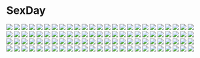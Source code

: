 # SexDay
![](https://konachan.com/image/280af065019ad48a5132b7a58f2a52bd/Konachan.com%20-%20266425%20bed%20blue_eyes%20blush%20flat_chest%20jpeg_artifacts%20long_hair%20navel%20open_shirt%20original%20panties%20ponytail%20purple_hair%20shirt%20underwear%20zero_%28miraichizu%29.jpg)
![](https://konachan.com/image/af628b84328706ab215745a8de950cce/Konachan.com%20-%20183541%2091%20bow%20brown_eyes%20brown_hair%20hakurei_reimu%20japanese_clothes%20long_hair%20miko%20touhou%20twintails.jpg)
![](https://konachan.com/image/b0dc5b5b3c6fcd4c64c86d9613ee042c/Konachan.com%20-%208927%20kanon%20tsukimiya_ayu.jpg)
![](https://konachan.com/jpeg/9c96a8530fa76e0878992a0e1d43f584/Konachan.com%20-%20134558%20inu_x_boku_ss%20kantoku%20monochrome%20roromiya_karuta%20shirakiin_ririchiyo%20sketch%20yukinokouji_nobara.jpg)
![](https://konachan.com/jpeg/19d53be99fb12e1b9cb8820c48369e55/Konachan.com%20-%2089295%202girls%20blue_eyes%20blue_hair%20caffein%20gray_hair%20hatsune_miku%20leek%20vocaloid%20yowane_haku.jpg)
![](https://konachan.com/jpeg/4d5f197e14919b46c92185b8d795d727/Konachan.com%20-%20151015%20game_cg%20giga%20kiss_bell%20mikoto_akemi%20school_uniform%20takahata_chiharu.jpg)
![](https://konachan.com/jpeg/401ed1999f79509030b727823470f48a/Konachan.com%20-%2013715%20blush%20bra%20breasts%20cape%20cleavage%20green_eyes%20happiness%20hat%20ko%7Echa%20kohinata_sumomo%20takamine_koyuki%20underwear%20windmill%20witch.jpg)
![](https://konachan.com/image/e0cd825c7cda74e17f4d563c2eb8865b/Konachan.com%20-%2066118%20rozen_maiden%20suigintou.jpg)
![](https://konachan.com/jpeg/af2feb4d0f52c7d6d3290399907cd34c/Konachan.com%20-%20277956%20ass%20barefoot%20blush%20bodysuit%20green_hair%20karukan_%28monjya%29%20long_hair%20red_eyes%20shinrabanshou%20shizuku_%28shinrabanshou%29%20skintight%20spread_legs%20white.jpg)
![](https://konachan.com/image/185afc3093fc0c1814a4ffeafecb31cf/Konachan.com%20-%20128288%20armor%20super_robot_wars%20sword%20tagme%20weapon.jpg)
![](https://konachan.com/image/8844dd81596ef9716f44b4f5c21179a8/Konachan.com%20-%20102664%20akemi_homura%20kaname_madoka%20mahou_shoujo_madoka_magica%20pink_hair%20purple_eyes%20twintails%20yuunagi_yuu.jpg)
![](https://konachan.com/image/4352bcc59ac3ca3edb896acb52401f20/Konachan.com%20-%20122769%20blonde_hair%20blush%20bow%20breasts%20cleavage%20dress%20flowers%20gloves%20green_eyes%20long_hair%20mizusawa_mimori%20original%20petals.jpg)
![](https://konachan.com/jpeg/493d966233f1059544ef78c7d8b58fdd/Konachan.com%20-%20303839%202girls%20blue_eyes%20blue_hair%20blush%20breasts%20censored%20chain%20gloves%20long_hair%20nipples%20no_bra%20nopan%20poho%20pussy%20red_eyes%20tribadism%20white%20white_hair%20yuri.jpg)
![](https://konachan.com/image/1efaf5669a9736e374225b6d97718704/Konachan.com%20-%20157114%202girls%20aqua_eyes%20aqua_hair%20hagane_miku%20hatsune_miku%20long_hair%20microphone%20momopanda%20pink_hair%20skirt%20twintails%20vocaloid.jpg)
![](https://konachan.com/image/4ca48a8fa75c4043205defc81a133658/Konachan.com%20-%2067489%20aqua_hair%20hata_hata%20hatsune_miku%20headphones%20long_hair%20twintails%20underwater%20vocaloid%20water.jpg)
![](https://konachan.com/image/977602a0b257c48e1ed068e0bf35069f/Konachan.com%20-%2095365%20fue_%28fuef%29%20komeiji_satori%20magic%20purple_eyes%20purple_hair%20short_hair%20spear%20touhou%20weapon%20wings.jpg)
![](https://konachan.com/jpeg/fca1d115a3bb17ac029ab2583e920417/Konachan.com%20-%2062661%20bakemonogatari%20monogatari_%28series%29%20sengoku_nadeko.jpg)
![](https://konachan.com/image/fa1c9e2f704ae9227aa5baf6a8899075/Konachan.com%20-%2048912%20glasses%20hatsune_miku%20kei_%28artist%29%20twintails%20vocaloid.jpg)
![](https://konachan.com/image/4c3aec4e3cddee5936db15f16cfbb813/Konachan.com%20-%20270100%20aqua_eyes%20azur_lane%20blush%20breasts%20cameltoe%20close%20long_hair%20navel%20nipples%20panties%20pantyhose%20red_eyes%20short_hair%20stockings%20underwear%20wet%20white_hair.jpg)
![](https://konachan.com/image/d9ef2940d3264667e33a8582001b4f72/Konachan.com%20-%20248444%20as109%20breasts%20brown_hair%20erect_nipples%20loli%20long_hair%20navel%20original%20panties%20underwear.jpg)
![](https://konachan.com/image/111c0e66621628441dc84b465bcc4a4f/Konachan.com%20-%20268328%20blush%20breasts%20fang%20forever_7th_capital%20gray_hair%20hplay%20japanese_clothes%20long_hair%20navel%20nude%20original%20pointed_ears%20red_eyes%20undressing.jpg)
![](https://konachan.com/image/6a4bc19e464cc0565ab087edb4caadff/Konachan.com%20-%2080442%20komeiji_koishi%20komeiji_satori%20touhou.jpg)
![](https://konachan.com/image/c0a3cd8beda1f7b94b880b631aacd98b/Konachan.com%20-%2011228%20tagme.jpg)
![](https://konachan.com/image/3f283624f434e6d03fac0f21684b6393/Konachan.com%20-%2022422%20nanao_naru%20rainbow_colored_icecream.jpg)
![](https://konachan.com/jpeg/5dd53a324b2e23167ae350d98d777c59/Konachan.com%20-%20253632%20all_male%20aqua_eyes%20black_hair%20brown_eyes%20gloves%20gray_hair%20hoodie%20katana%20magic%20male%20original%20short_hair%20suit%20sword%20takerusilt%20tie%20waifu2x%20weapon.jpg)
![](https://konachan.com/image/902ca14a053cf938799cbf337403ae17/Konachan.com%20-%20201427%20bou_nin%20original%20scenic.jpg)
![](https://konachan.com/jpeg/7c3d067dfa9149aee2d7700c8a98ba3e/Konachan.com%20-%20283964%20bondage%20breasts%20censored%20chain%20collar%20cropped%20long_hair%20maruchobi%20original%20paizuri%20penis%20ponytail%20shackles%20shirt%20short_hair%20tears%20white_hair.jpg)
![](https://konachan.com/image/fae61185bf4814bd06f06d0c4d5ae081/Konachan.com%20-%20265132%20clouds%20dress%20fate_grand_order%20fate_%28series%29%20mash_kyrielight%20night%20oz_wise%20panties%20pantyhose%20pink_eyes%20pink_hair%20short_hair%20sky%20stars%20tie%20underwear.jpg)
![](https://konachan.com/image/681cdde26cd465378d940aa459d336e0/Konachan.com%20-%20248117%20ass%20cropped%20houtengeki%20long_hair%20original%20panties%20pointed_ears%20ponytail%20purple_hair%20red_eyes%20skirt%20thighhighs%20underwear.jpg)
![](https://konachan.com/image/a0efc67ccc83fa38114328fe14705f95/Konachan.com%20-%2023740%20cartagra%20feathers%20kouzuki_kazuna%20scarf%20simosi%20snow%20umbrella.jpg)
![](https://konachan.com/image/c7f908d1591f29096bef3d829e60283e/Konachan.com%20-%20152639%20black_hair%20bow%20brown_eyes%20daidai_ookami%20hakurei_reimu%20japanese_clothes%20long_hair%20miko%20ofuda%20touhou.jpg)
![](https://konachan.com/jpeg/a68b0ad68ce6b9d87850d488d785cf36/Konachan.com%20-%20236673%20clouds%20hati_98%20landscape%20nobody%20original%20scenic%20sky%20tree.jpg)
![](https://konachan.com/jpeg/a4bb375a19fb491856d01587faed5bb8/Konachan.com%20-%20305387%20animal_ears%20ass%20breasts%20brown_eyes%20bunny_ears%20bunnygirl%20cameltoe%20cropped%20gg-e%20gloves%20gray_hair%20headband%20leotard%20long_hair%20original%20waifu2x%20yellow.jpg)
![](https://konachan.com/image/277af286cde48de9202cc4ab598787d5/Konachan.com%20-%20197885%20animal%20anthropomorphism%20bird%20blue_hair%20flowers%20hc%20original%20purple_eyes%20thighhighs%20watermark%20xunlei_ji.jpg)
![](https://konachan.com/image/38c4824cf758d43ef380ed9472f7dfb1/Konachan.com%20-%206094%20capcom%20darkstalkers%20morrigan_aensland.jpg)
![](https://konachan.com/image/d822e3430e073e8e839c101e0a932c74/Konachan.com%20-%20188031%20black_hair%20camera%20doll%20dress%20horns%20kijin_seija%20red_eyes%20tokoya_%28ex-hetare%29%20touhou%20umbrella%20weapon.jpg)
![](https://konachan.com/image/00fe6f46dd5a8289eb2db809b2f708e7/Konachan.com%20-%20302626%20hatsune_miku%20headphones%20project_diva%20school_uniform%20thighhighs%20tie%20tsukishiro_saika%20vocaloid.jpg)
![](https://konachan.com/image/f8826696d31547c9491df8e3ee6450d6/Konachan.com%20-%2016360%20fullmetal_alchemist%20maes_hughes%20roy_mustang.jpg)
![](https://konachan.com/image/264789ca2a42c2bf09930ec0d2920e97/Konachan.com%20-%20111454%20breasts%20cleavage%20julia_werner_tsaritsyno_roshchina%20koukoku_no_shugosha%20miwa_shirow%20nopan%20sword%20topless%20weapon.jpg)
![](https://konachan.com/image/ae8737b8377b7c987307d7b170e95fd6/Konachan.com%20-%2091629%20barefoot%20bra%20cameltoe%20couch%20flat_chest%20hat%20navel%20panties%20raybar%20realistic%20red_eyes%20short_hair%20touhou%20underwear%20vampire%20wings%20yellow_eyes.jpg)
![](https://konachan.com/image/2b61e09cb37ae400c1b50132e8c98387/Konachan.com%20-%2085735%20hatsune_miku%20kaai_yuki%20kagamine_rin%20lily_%28vocaloid%29%20meiko%20miki_%28vocaloid%29%20vocaloid.jpg)
![](https://konachan.com/image/688addf20d58946033d7e2cd519bd2c7/Konachan.com%20-%20179498%20armor%20feathers%20lenneth_valkyrie%20spear%20tanupo%20valkyrie_profile%20weapon.jpg)
![](https://konachan.com/jpeg/c313284cfca06f2b0f0a0dcef818247b/Konachan.com%20-%2073000%20japanese_clothes%20kimono%20kushinada_nemuru%20moon%20ookami_kakushi%20red_eyes%20scythe%20weapon.jpg)
![](https://konachan.com/image/e0abc4587eead1359430b8fe93c7e92c/Konachan.com%20-%2026102%20black%20camera%20corset%20gainax%20gloves%20neon_genesis_evangelion%20panties%20ryu_%28artist%29%20soryu_asuka_langley%20underwear.jpeg)
![](https://konachan.com/image/71a1b4960fae16994d030a3b8299c9f4/Konachan.com%20-%20179826%20kaiyi%20onsen%20tagme%20towel%20weapon.jpg)
![](https://konachan.com/jpeg/d8534a3fa4a96865adfcaa1ccede1b1c/Konachan.com%20-%20110923%20blue_hair%20brown_eyes%20houraisan_kaguya%20long_hair%20stars%20toropp%20touhou.jpg)
![](https://konachan.com/image/8edcfcab01e658f684dff644a2282877/Konachan.com%20-%2033192%20eureka%20eureka_seven%20renton_thurston.jpg)
![](https://konachan.com/image/09b0cce13a872111d79d66ea684e76b9/Konachan.com%20-%2046625%20breasts%20cc%20cleavage%20code_geass%20kallen_stadtfeld%20lelouch_lamperouge%20male%20sakamoto_shuuji%20shirley_fenette.jpg)
![](https://konachan.com/image/111d6f746adca02b7748d5071c8cfd46/Konachan.com%20-%2043543%20kore_ga_watashi_no_goshujin-sama%20kurauchi_anna%20maid%20pochi%20sawatari_izumi%20sawatari_mitsuki%20thighhighs.jpg)
![](https://konachan.com/image/296f628656e04b9c7af4dc007679de7d/Konachan.com%20-%2071399%20bible_black%20kurumi_imari%20tagme.jpg)
![](https://konachan.com/image/731d616cfa7c1a23839632b3587fe495/Konachan.com%20-%20254484%20aqua_eyes%20blonde_hair%20blush%20bondage%20breasts%20gag%20long_hair%20panties%20rope%20school_uniform%20skirt%20sport%20tears%20tokinohimitsu%20underwear%20watermark.jpg)
![](https://konachan.com/image/c985134f10bd5e7a3747175c53bdb1bf/Konachan.com%20-%20122368%20dress%20feena_fam_earthlight%20fujimoto_akio%20green_eyes%20panties%20purple_hair%20thighhighs%20underwear%20yoake_mae_yori_ruri_iro_na.jpg)
![](https://konachan.com/image/e7a881585a9051a932cfdbc98ed10499/Konachan.com%20-%20253650%20blue_eyes%20blue_hair%20chtholly_nota_seniorious%20crying%20long_hair%20red_hair%20shuumatsu_nani_shitemasu_ka%3F%20tagme_%28artist%29%20tears%20twintails%20uniform.jpg)
![](https://konachan.com/image/fc12b8aa3e26c6e5ced215288c4cacf7/Konachan.com%20-%2058966%20black_rock_shooter%20chain%20kuroi_mato%20landscape%20scenic%20sword%20weapon.jpg)
![](https://konachan.com/jpeg/33f30a58ae105aa473a4855ffeaecd1b/Konachan.com%20-%20178986%20black_hair%20blue_eyes%20book%20bow%20crying%20dress%20drink%20front_wing%20game_cg%20gray_hair%20group%20long_hair%20pink_eyes%20pink_hair%20red_hair%20skirt%20tears%20twintails.jpg)
![](https://konachan.com/jpeg/47803dba2f159c3f07447bc5e8acf37a/Konachan.com%20-%20177414%20blonde_hair%20bow%20breasts%20cleavage%20dress%20drink%20elbow_gloves%20gloves%20greenteaneko%20hat%20moon%20night%20red_eyes%20sideboob%20touhou%20vampire%20wings%20yellow_eyes.jpg)
![](https://konachan.com/image/6df6c84923a0f14bdbb55781a8b66e93/Konachan.com%20-%20145250%20anthropomorphism%20aqua_eyes%20blush%20breasts%20cleavage%20erect_nipples%20green_hair%20headphones%20long_hair%20miyabi_%28miura105%29%20phone%20thighhighs.jpg)
![](https://konachan.com/image/b55d9dd22ecfdac3ac0a0076bf4d6080/Konachan.com%20-%20100027%20akemi_homura%20evicom%20kaname_madoka%20mahou_shoujo_madoka_magica%20school_uniform%20shoujo_ai%20wet.jpg)
![](https://konachan.com/image/c57e913f06f8514f7d16d77596c05b7d/Konachan.com%20-%2059123%20all_male%20himura_kenshin%20japanese_clothes%20male%20rurouni_kenshin%20scar%20sword%20weapon.jpg)
![](https://konachan.com/image/07938b7f11651811d8be69f3dfaf035c/Konachan.com%20-%20204781%20aqua_eyes%20armor%20blonde_hair%20breasts%20cape%20capura_lin%20cleavage%20granblue_fantasy%20jeanne_d%27arc_%28granblue_fantasy%29%20long_hair.jpg)
![](https://konachan.com/jpeg/4a14eb1d7cab4811ba07ff2bb42acedf/Konachan.com%20-%20229325%20blanc%20group%20hyperdimension_neptunia_mk2%20loli%20nepgear%20ram%20rom%20scan%20third-party_edit%20tsunako.jpg)
![](https://konachan.com/image/9d2d5c02aa3140237458ad91307d150c/Konachan.com%20-%20234661%20bed%20blush%20bra%20breasts%20censored%20condom%20kneehighs%20male%20nipples%20open_shirt%20original%20penis%20pubic_hair%20pussy%20sex%20short_hair%20skirt%20skirt_lift%20underwear%20wet.jpg)
![](https://konachan.com/image/f540d942addd2feb5d284703d416ce44/Konachan.com%20-%2065390%20chii%20chobits%20clamp%20scan%20yellow.jpg)
![](https://konachan.com/image/22d11c40f6b4d983554bcb6e8597347b/Konachan.com%20-%20169130%20all_male%20eren_jaeger%20feathers%20kristin13_%28koushui13%29%20male%20shingeki_no_kyojin%20short_hair%20uniform.jpg)
![](https://konachan.com/jpeg/6ee35a6e13f6b42b590c014423ab084b/Konachan.com%20-%2089883%20brown_hair%20cube%20game_cg%20green_eyes%20itou_hinako%20kantoku%20long_hair%20natsu_no_ame%20night%20swimsuit%20wet.jpg)
![](https://konachan.com/image/e603f13b40c01ff187d9faeeaddc7cab/Konachan.com%20-%20263911%20armor%20bodysuit%20breasts%20cleavage%20elbow_gloves%20fate_%28series%29%20gloves%20goggles%20mash_kyrielight%20purple_eyes%20purple_hair%20short_hair%20signed%20thighhighs%20yang-do.jpg)
![](https://konachan.com/jpeg/9aa24821ec384bd3549cd13b3edb06ab/Konachan.com%20-%2083796%20bow%20bunny_ears%20bunnygirl%20catgirl%20chen%20cirno%20fairy%20festival%20foxgirl%20group%20kimono%20manimani%20moon%20night%20sky%20summer%20tail%20touhou%20wings%20yakumo_ran%20yukata.jpg)
![](https://konachan.com/jpeg/f99e39719131fb03652404e485dc7fac/Konachan.com%20-%2020213%20bleach%20close%20ririn%20transparent%20vector.jpg)
![](https://konachan.com/image/8743ed62014c0761eb3f0f16585f5896/Konachan.com%20-%20113585%20ball%20beach%20bikini%20drink%20group%20hatsune_miku%20kagamine_len%20kagamine_rin%20male%20megurine_luka%20meiko%20swim_ring%20swimsuit%20umbrella%20vocaloid%20water.jpg)
![](https://konachan.com/image/74d0c8186296e4e89d6b4028979217f3/Konachan.com%20-%2061457%20paseri%20rumia%20touhou.jpg)
![](https://konachan.com/image/320ed211f147972f885018a5d321e055/Konachan.com%20-%20111566%20animal_ears%20bow%20drink%20favorite%20fire%20food%20foxgirl%20group%20headdress%20loli%20long_hair%20maid%20mask%20red_hair%20ribbons%20short_hair%20white_hair%20yellow_eyes.jpg)
![](https://konachan.com/image/7ceed2a45a95febe643ada52993181c4/Konachan.com%20-%20223032%20brown_eyes%20brown_hair%20flowers%20original%20rain%20school_uniform%20short_hair%20sibyl%20tree%20umbrella%20water.jpg)
![](https://konachan.com/image/3d738e0e921eee7186c2e33b2ac6c43d/Konachan.com%20-%2034075%20ashibe_ryou%20lucy_maria_misora%20sasamori_karin%20tagme%20to_heart%20to_heart_2.jpg)
![](https://konachan.com/jpeg/e122ef3a760504cc97f539ccd629b99c/Konachan.com%20-%20212046%202girls%20black_hair%20boots%20bow%20christmas%20elbow_gloves%20gloves%20hat%20hyugo%20purple_eyes%20red_eyes%20red_hair%20santa_costume%20santa_hat%20signed%20white%20yazawa_nico.jpg)
![](https://konachan.com/image/3bf8494fe9df326d6dedefecd625a385/Konachan.com%20-%20176945%202girls%20animal_ears%20bell%20catgirl%20kaenbyou_rin%20reiuji_utsuho%20studio-scr%20tail%20touhou%20twintails.jpg)
![](https://konachan.com/image/7a8dd7986f7a9d7ab2048af2b06ad3eb/Konachan.com%20-%20247657%20anthropomorphism%20blonde_hair%20clouds%20elbow_gloves%20gloves%20long_hair%20no_bra%20nopan%20pussy%20sky%20thighhighs%20third-party_edit%20uncensored%20yellow_eyes.jpg)
![](https://konachan.com/jpeg/1ac91f7b3e6af6142683bf05fa5f3b0f/Konachan.com%20-%20249015%20blue_eyes%20blue_hair%20cirno%20fairy%20liking%20scarf%20touhou%20wings.jpg)
![](https://konachan.com/jpeg/5a82ad68124bd0a9305fd309441e9bbe/Konachan.com%20-%20305636%20aqua_eyes%20bra%20breasts%20brown_hair%20cleavage%20miwabe_sakura%20original%20panties%20short_hair%20third-party_edit%20underwear.jpg)
![](https://konachan.com/image/d3526650b33892ce48c8d2ab1d8b54c8/Konachan.com%20-%20250046%20aqua_eyes%20blonde_hair%20breasts%20crown%20garter_belt%20gloves%20navel%20nipples%20nude%20pubic_hair%20pussy%20signed%20sketch%20spread_legs%20super_mario%20tears%20uncensored.jpg)
![](https://konachan.com/image/2727a2599621ca3763089f412333fa08/Konachan.com%20-%20264812%20aliasing%20original%20yuuki_rika.jpg)
![](https://konachan.com/image/4399b4c8ec8cd9835400912002b3dd11/Konachan.com%20-%20293327%20animal%20bird%20building%20city%20hoodie%20kaf%20radio1985head%20rooftop%20sunset%20virtual_kaf.jpg)
![](https://konachan.com/image/8930755661c4afb800fddc972002d478/Konachan.com%20-%20236233%20aqua_eyes%20boots%20bow%20building%20city%20clouds%20foxgirl%20gray_hair%20kneehighs%20long_hair%20misaki_yuu%20original%20ribbons%20short_hair%20shorts%20skirt%20sky%20tail%20tree%20water.jpg)
![](https://konachan.com/image/b60d72752e1eb100fead6e93215b70a6/Konachan.com%20-%2053875%20anthropomorphism%20axis_powers_hetalia%20cape%20clouds%20flowers%20hungary_%28hetalia%29%20kiss%20male%20namiri%20petals%20prussia_%28hetalia%29%20sunset.jpg)
![](https://konachan.com/jpeg/4d442aad06ddc928fd0b7591b4208e47/Konachan.com%20-%20185941%20aircraft%20animal%20aqua_eyes%20bird%20brown_hair%20clouds%20duck%20original%20penguin%20short_hair%20signed%20sky%20untan_%28nanathy%29.jpg)
![](https://konachan.com/image/1a1cb6e6633370993f5603b7c2268c9f/Konachan.com%20-%2070065%20blonde_hair%20blue_eyes%20feathers%20long_hair%20panties%20ribbons%20sky%20thighhighs%20underwear%20wings%20yukiwo.jpg)
![](https://konachan.com/jpeg/c0884e8fd92f9bbd13cfb0a71c02afae/Konachan.com%20-%2018649%20ichijou%20pani_poni_dash%20rebecca_miyamoto%20sunglasses%20tachibana_rei%20uehara_miyako.jpg)
![](https://konachan.com/image/ef5209c2e01ce859f1997292ba049964/Konachan.com%20-%20279775%202girls%20black_hair%20breasts%20brown_eyes%20gloves%20gray_hair%20long_hair%20nipples%20panties%20panty_pull%20see_through%20shoujo_ai%20thighhighs%20tie%20twintails%20underwear.jpg)
![](https://konachan.com/jpeg/51283af3153e36250cd8dc1f239d060c/Konachan.com%20-%20246514%20blonde_hair%20bow%20chain%20hat%20idolmaster%20idolmaster_cinderella_girls%20jenevan%20red_eyes%20shirasaka_koume%20short_hair.jpg)
![](https://konachan.com/image/2d948e2b48ee9b2b0b048eaf9820394c/Konachan.com%20-%20303066%20black_hair%20breasts%20cleavage%20dress%20flowers%20long_hair%20original%20pangbai_666%20pink_eyes%20thighhighs%20watermark.jpg)
![](https://konachan.com/image/b0448b62c3f5edfb3550498a4990682e/Konachan.com%20-%2066433%20blush%20bra%20breasts%20green_hair%20nude%20pussy%20run_elsie_jewelria%20tagme%20third-party_edit%20to_love_ru%20uncensored%20underwear.jpg)
![](https://konachan.com/jpeg/89c0e6a18f15d274acc530341d31e3cd/Konachan.com%20-%2091825%20aki_minoriko%20aki_shizuha%20chibi%20kagiyama_hina%20kawashiro_nitori%20kochiya_sanae%20miko%20moriya_suwako%20shameimaru_aya%20touhou%20wolfgirl%20yasaka_kanako.jpg)
![](https://konachan.com/image/013ac2a31b477f9aa32306b8338a202a/Konachan.com%20-%2023339%20nanao_naru%20rainbow_colored_icecream.jpg)
![](https://konachan.com/jpeg/04449287def103693e2138b6fe1f92a5/Konachan.com%20-%20223838%20aliasing%20alicia_%28granblue_fantasy%29%20blonde_hair%20blush%20breasts%20choker%20fafas68%20granblue_fantasy%20heart%20horns%20lactation%20long_hair%20nipples%20nude%20purple_eyes.jpg)
![](https://konachan.com/jpeg/eb22b16f3bc60020f360dfde4e083a8f/Konachan.com%20-%20245172%20aqua_eyes%20black_hair%20building%20city%20dark%20long_hair%20night%20original%20pink_hair%20purple_eyes%20scenic%20short_hair%20shorts%20thighhighs%20umbrella%20white_hair.jpg)
![](https://konachan.com/jpeg/ea2c2bc399f6d12f282772fdc072e4f3/Konachan.com%20-%20244283%20bow%20brown_eyes%20brown_hair%20hakurei_reimu%20hongmao%20japanese_clothes%20long_hair%20miko%20ofuda%20petals%20ribbons%20touhou.jpg)
![](https://konachan.com/image/d729a73a09a82666992eb9d8d4766b0d/Konachan.com%20-%2018644%20fuura_kafuka%20sayonara_zetsubou_sensei.jpg)
![](https://konachan.com/image/483782ceed8f35a485950b12fee85bc7/Konachan.com%20-%2079902%20bow%20brown_hair%20hakurei_reimu%20japanese_clothes%20long_hair%20miko%20red_eyes%20ribbons%20touhou.jpg)
![](https://konachan.com/image/965c7e1a58253d430aee5cc756177b3d/Konachan.com%20-%2027945%20hanachirasu%20nitroplus.jpg)
![](https://konachan.com/jpeg/eb8e2f0a3853e26d568c5c5e05106366/Konachan.com%20-%20103666%20bed%20black_hair%20fue%20game_cg%20no_bra%20open_shirt%20panties%20rococoworks%20terese_konrad%20underwear%20vanitas_no_hitsuji.jpg)
![](https://konachan.com/image/178c795bb56a31784efc109c79fe3b34/Konachan.com%20-%20295812%202girls%20brown_eyes%20brown_hair%20cape%20dress%20feathers%20fengyin_shici_guozi%20gray_hair%20hat%20hoodie%20long_hair%20no_bra%20pantyhose%20tagme_%28character%29.jpg)

